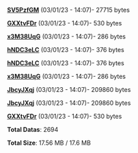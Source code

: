 [**SV5PzfGM**](/data/SV5PzfGM.txt) (03/01/23 - 14:07)- 27715 bytes

[**GXXtvFDr**](/data/GXXtvFDr.txt) (03/01/23 - 14:07)- 530 bytes

[**x3M38UqG**](/data/x3M38UqG.txt) (03/01/23 - 14:07)- 286 bytes

[**hNDC3eLC**](/data/hNDC3eLC.txt) (03/01/23 - 14:07)- 376 bytes

[**hNDC3eLC**](/data/hNDC3eLC.txt) (03/01/23 - 14:07)- 376 bytes

[**x3M38UqG**](/data/x3M38UqG.txt) (03/01/23 - 14:07)- 286 bytes

[**JbcyJXqj**](/data/JbcyJXqj.txt) (03/01/23 - 14:07)- 209860 bytes

[**JbcyJXqj**](/data/JbcyJXqj.txt) (03/01/23 - 14:07)- 209860 bytes

[**GXXtvFDr**](/data/GXXtvFDr.txt) (03/01/23 - 14:07)- 530 bytes

**Total Datas**: 2694

**Total Size**: 17.56 MB / 17.6 MB